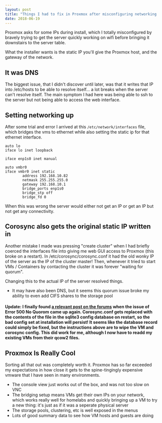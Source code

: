 ```yaml
---
layout: post
title: "Things I had to fix in Proxmox after misconfiguring networking during the install"
date: 2018-06-19
---
```


Proxmox asks for some IPs during install, which I totally misconfigured by bravely trying to get the server quickly working on wifi before bringing it downstairs to the server table. 

What the installer wants is the static IP you'll give the Proxmox host, and the gateway of the network.


## It was DNS
The biggest issue, that I didn't discover until later, was that it writes that IP into /etc/hosts to be able to resolve itself... a lot breaks when the server can't resolve itself. The main symptom I had here was being able to ssh to the server but not being able to access the web interface.


## Setting networking up
After some trial and error I arrived at this `/etc/network/interfaces` file, which bridges the vms to ethernet while also setting the static ip for that ethernet interface.


    auto lo
    iface lo inet loopback

    iface enp1s0 inet manual

    auto vmbr0
    iface vmbr0 inet static
            address 192.168.10.82
            netmask 255.255.255.0
            gateway 192.168.10.1
            bridge_ports enp1s0
            bridge_stp off
            bridge_fd 0


When this was wrong the server would either not get an IP or get an IP but not get any connectivity.



## Corosync also gets the original static IP written in
Another mistake I made was pressing "create cluster" when I had briefly coerced the interfaces file into giving me web GUI access to Proxmox (this broke on a restart). In /etc/corosync/corosync.conf it had the old wonky IP of the server as the IP of the cluster master! Then, whenever it tried to start VMs / Containers by contacting the cluster it was forever "waiting for quorum".

Changing this to the actual IP of the server resolved things.
- It may have also been DNS, but it seems this quorum issue broke my ability to even add CIFS shares to the storage pool


#### Update: I finally found [a relevant post on the forums](https://forum.proxmox.com/threads/properly-flush-cluster-settings-to-recreate-a-new-one.34772/) when the issue of Error 500 No Quorom came up again. Corosync.conf gets replaced with the contents of the file in the sqlite3 config database on restart, so the bad config set at installation will persist! It seems like the database record could simply be fixed, but the instructions above are to wipe the VM and corosync config. This did work for me, although I now have to readd my existing VMs from their qcow2 files.

## Proxmox Is Really Cool
Sorting all that out was completely worth it. Proxmox has so far exceeded my expectations in how close it gets to the spine-tingingly expensive vmware that I have seen in many environments.
- The console view just works out of the box, and was not too slow on VNC
- The bridging setup means VMs get their own IPs on your network, which works really well for homelabs and quickly bringing up a VM to try a new thing: it's just as if it was a seperate physical server
- The storage pools, clustering, etc is well exposed in the menus
- Lots of good summary data to see how VM hosts and guests are doing

